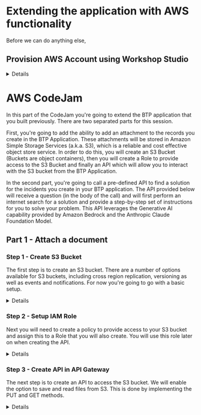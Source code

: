 # Extending the application with AWS functionality

Before we can do anything else, 

## Provision AWS Account using Workshop Studio 

<details>

1. Access this URL or scan the QR code below: 

**https://catalog.us-east-1.prod.workshops.aws/join?access-code=377a-0cdfa0-95** 

![Alt text](../images/image-60.png)

2. Select Email one-time password (OTP)

![Alt text](../images/image-61.png)

3. Provide an Email address that you have access to, then click on **Send passcode**.

You can use your corporate or personal email address. 

![Alt text](../images/image-62.png)


4. Check your email for the passcode. 


![Alt text](../images/image-63.png)


5. Copy this 9-digit into the Passcode field, then click on **Sign in**. 

![Alt text](../images/image-64.png)

![Alt text](../images/image-65.png)

6. You will be prompted to Review and join the event. 

![Alt text](../images/image-66.png)

7. Scroll down to review all the Terms and conditions, then check the box for **I agree with the Terms and Conditions**, and click on **Join event**.

![Alt text](../images/image-67.png)


8. Now you'll be in your Event dashboard, which will look similar to the screenshot below. 

For this CodeJam, you can ignore the top section of the menu on the left and the main content of the workshop. You have to click on the **Open AWS Console** link, as highlighted in RED below. 

![Alt text](../images/image-68.png) 

9. Once the link opens, you will be inside the AWS Console, where all services are available.

You're now ready to go!

![Alt text](../images/image-69.png)

</details>

# AWS CodeJam 

In this part of the CodeJam you're going to extend the BTP application that you built previously. There are two separated parts for this session. 

First, you're going to add the ability to add an attachment to the records you create in the BTP Application. These attachments will be stored in Amazon Simple Storage Services (a.k.a. S3), which is a reliable and cost effective object store service. In order to do this, you will create an S3 Bucket (Buckets are object containers), then you will create a Role to provide access to the S3 Bucket and finally an API which will allow you to interact with the S3 bucket from the BTP Application.

In the second part, you're going to call a pre-defined API to find a solution for the incidents you create in your BTP application. The API provided below will receive a question (in the body of the call) and will first perform an internet search for a solution and provide a step-by-step set of instructions for you to solve your problem. This API leverages the Generative AI capability provided by Amazon Bedrock and the Anthropic Claude Foundation Model.

## Part 1 - Attach a document

### Step 1 - Create S3 Bucket

The first step is to create an S3 bucket. There are a number of options available for S3 buckets, including cross region replication, versioning as well as events and notifications. For now you're going to go with a basic setup. 

<details>
1. Access S3 Console

Enter S3 in the search bar and select S3 from the dropdown menu.

![Alt text](../images/image-72.jpeg)

2. Create bucket

On the main S3 console, click on the Create bucket button on the right

![Alt text](../images/image-71.jpeg)

3. Enter bucket name

Enter a bucket name. The bucket name needs to be unique across all AWS accounts. 

A good idea would be to call it <your_name-teched-codejam>.

![Alt text](../images/image-70.jpeg)

4. Scroll down and click on Create bucket

![Alt text](../images/image-3.png)

5. Access the S3 bucket to retrieve the bucket resource name

This will be required on a subsequent step, when we need to provide authorise our API to access to the S3 Bucket
Click on the bucket name on the list

![Alt text](../images/image-4.png)

6. Select Properties

![Alt text](../images/image-5.png)

7. Copy the Amazone Resource Name (ARN)

Clicking on the button to the left of the name will copy the ARN.

![Alt text](../images/image-6.png)

That's the S3 bucket created. 
</details>

### Step 2 - Setup IAM Role

Next you will need to create a policy to provide access to your S3 bucket and assign this to a Role that you will also create. You will use this role later on when creating the API. 


<details>
1. Access IAM console

On the search bar, type IAM (Identity Access Management), and select IAM from the menu.

![Alt text](../images/image-7.png)

2. Create Policy

Select policies from the left side panel

 ![Alt text](../images/image-8.png)
 
Click on the Create policy button

 ![Alt text](../images/image-9.png)


Switch the policy editor to JSON clicking on the button 

![Alt text](../images/image-10.png)

Copy and paste the following policy in the Policy Editor.
Replace the entire resource string with the ARN you copied before, or just replace the ```<your_bucket>``` text with the name of your bucket (without <>). Ensure that the ```/*``` is included at the end of the string (as per the example below).
This policy enables access to read and write objects from your S3 bucket as well as listing objects within the bucket. 

```
{
    "Version": "2012-10-17",
    "Statement": [
        {
            "Effect": "Allow",
            "Action": [
                "s3:PutObject",
                "s3:GetObject",
                "s3:ListBucket"		
            ],
            "Resource": "arn:aws:s3:::<your_bucket>/*"
        }]
}
```

![Alt text](../images/image-11.png)

Click next and enter a policy name

![Alt text](../images/image-12.png)

Scroll down and click Create policy

![Alt text](../images/image-13.png)

You can now search and see your policy.

![Alt text](../images/aws-1.png)    

3. Create Role

Select the Roles menu entry from the side panel

![Alt text](../images/aws-2.png)

Click Create role

![Alt text](../images/image-16.png)

On the next screen, select Custom trust policy. This will enable the role we're creating to be used by our API. The action ```sts:AssumeRole``` allows a service or instance to adopt a role while it is performing an action. The service "apigateway.amazonaws.com" specifies that we're allowing the API Gateway service to use this role. 
Copy the following code and paste it on the Custom trust policy section
```
{
    "Version": "2012-10-17",
    "Statement": [
        {
        "Sid": "",
        "Effect": "Allow",
        "Principal": {
            "Service": "apigateway.amazonaws.com"
        },
        "Action": "sts:AssumeRole"
        }
    ]
} 
```

![Alt text](../images/image-17.png)

Scroll down and click Next

![Alt text](../images/image-18.png)

On the next screen, you will add the policy you just created to this role. Search for the policy name and select it using the checkbox next to the name. Click Next. 

![Alt text](../images/image-19.png)

Enter a name for your role

![Alt text](../images/image-20.png)

Scroll down and click Create role

![Alt text](../images/image-21.png)

4. Get Amazon Resource Name (ARN) for the role.

This will be required for to create the API. Search for your role and click on the name.

![Alt text](../images/image-22.png)

Copy the ARN. You can click on the button on the left to do so. 

![Alt text](../images/image-23.png)

</details>

### Step 3 - Create API in API Gateway

The next step is to create an API to access the S3 bucket. 
We will enable the option to save and read files from S3.
This is done by implementing the PUT and GET methods.

<details>


1. Access API Gateway

Search for API Gateway and click on the service on the menu

![Alt text](../images/image-24.png)


2.	Select **REST API - Build**

On the API Gateway screen, scroll down to REST API

![Alt text](../images/aws-20.png)

Click Build


3.	Select **New API**, enter your **API name** and leave **Endpoint Type = Regional**. Click **Create API**

![Alt text](../images/aws-21.png)

4.	Create Resource **{folder}**.  

Ensure you enter **{folder}** for the **Resource Name** and **Resource Path** field.  


![Alt text](../images/aws-22.png)

![Alt text](../images/image-14.png)

5.	Create resource **{item}** under {folder}. 

Ensure you enter **{item}** for both the **Resource Name** and **Resource Path** field. 

![Alt text](../images/image-15.png)

![Alt text](../images/image-16-2.png)

6.	Create method **PUT** under {item}

Ensure **{item}** is selected

![Alt text](../images/aws-26.png)

7.	Select **PUT** and click on the refresh button next to it to view the form.
    
![Alt text](../images/aws-27.png)

8.	Update with the following information. Leave the rest as default/blank.

```
Integration type: AWS Service
AWS Region: your region
AWS Service: Simple Storage Service (S3)
HTTP Method: PUT
Action Type: Use path override
Path override: {bucket}/{object}
Execution Role: resource name for the role created in the previous section.
```

![Alt text](../images/aws-28.png)

9.	In the next screen select **Integration Request**.

We need to map the path (bucket/object) to the resources we created (folder/item)
    
![Alt text](../images/aws-29.png)
    
10.	Expand URL Path Parameters and select Add path.
    
![Alt text](../images/aws-30.png)
    
11.	Enter the following mappings

```
Name: bucket - Mapped from: method.request.path.folder 
Name: object – Mapped from: method.request.path.item
```

![Alt text](../images/aws-31.png)

Make sure you click on the tick after entering the second line:

![Alt text](../images/aws-32.png)

12.	Go back by selecting Method Execution at the top and select **Create Method**, to define the **GET** method

![Alt text](../images/aws-33.png)

![Alt text](../images/image-400.png)

13.	Use the same settings from the PUT method, except for the HTTP method (GET in this case)

![Alt text](../images/aws-34.png)

14.	Enter the URL Path Parameters (same parameters used for the PUT Method)

![Alt text](../images/aws-35.png)

15.	Click on Method Execution to go back

![Alt text](../images/aws-36.png)

16. You need to map the Content-Type so the API can display the files in the browsers. Select **Method Response**

![Alt text](../images/image-500.png)

17. Expand the HTTP Status 200 and remove the Content type 'application/json' by clicking on the x 

![Alt text](../images/image-600.png)

18. Add Content-Type as Response Header. Select Add Header and enter 'Content-Type'.

![Alt text](../images/image-700.png)

![Alt text](../images/image-800.png)

Click on the tick button to accept the changes. 

Go back to the previous step by clicking on **Method Execution** at the top. 

![Alt text](../images/image-900.png)


19. Map the Content-Type from the file retrieved from S3. Select **Integration Response** 

![Alt text](../images/image-1000.png)

Expand the line by clicking in the triangle and select the change (pencil button) for the Content-Type Response header.

![Alt text](../images/image-1100.png)

Update the mapping with the following value and click the tick button. 

``` 
integration.response.header.Content-Type
```

Click on **Method Execution** to go back

![Alt text](../images/image-1200.png)


20. Enable **CORS**

From the actions menu, select **Enable CORS**

![Alt text](../images/aws-3.png)

Ensure both PUT and GET methods are selected. Click on **Enable CORS and replace existing CORS headers**

![Alt text](../images/image-100.png)

![Alt text](../images/image-200.png)

![Alt text](../images/image-300.png)
    
Please note that when enabling CORS, the Method Response and Integration Responses will be updated and an entry for Access-Control-Allow-Origin added. No action is required but you will notice this as an additional value.

21.	Click on Settings on the left side to configure the Binary Media Types supported.

    ![Alt text](../images/aws-37.png)



22.	Scroll down, click on **Add Binary Media Type** and enter **application/pdf**


    This will configure binary support for PDF files.

    ![Alt text](../images/image-1400.png)

    Click on **Save Changes**. 

23.	 Navigate back to the Resources Method by clicking on **Resources**

 ![Alt text](../images/image-00.png)



26.	Deploy API
    
    Click on the **Actions** dropdown and select Deploy API

    ![Alt text](../images/aws-42.png)

27.	Create a New Stage, enter a Stage name, Stage description and Deployment description and click Deploy

    ![Alt text](../images/aws-43.png)

28.	Leave all settings with their default values and click Save Changes
    
    ![Alt text](../images/aws-44.png)

    You will find the URL for your API at the top of this page, under Invoke URL. Note down this Invoke URL.

</details>

